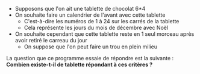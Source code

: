 * Supposons que l'on ait une tablette de chocolat 6*4
* On souhaite faire un calendrier de l'avant avec cette tablette
    * C'est-à-dire les numéros de 1 à 24 sur les carrés de la tablette
    * Cela représente les jours du mois de décembre avec Noël
* On souhaite cependant que cette tablette reste en 1 seul morceau après avoir retiré le carreau du jour
    * On suppose que l'on peut faire un trou en plein milieu 
    
La question que ce programme essaie de répondre est la suivante : 
**Combien existe-t-il de tablette répondant à ces critères ?**